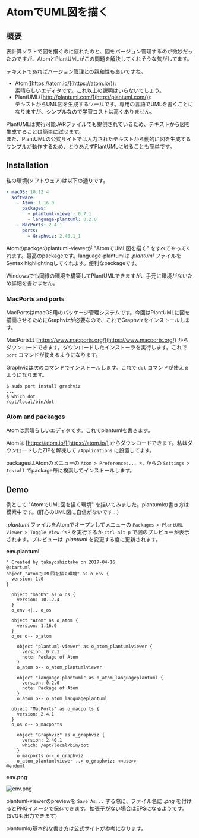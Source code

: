 # AtomでUML図を描く

## 概要

表計算ソフトで図を描くのに疲れたのと、図をバージョン管理するのが微妙だったのですが、AtomとPlantUMLがこの問題を解決してくれそうな気がしてます。

テキストであればバージョン管理との親和性も良いですね。

- Atom([https://atom.io/](https://atom.io/)):  
  素晴らしいエディタです。これ以上の説明はいらないでしょう。  
- PlantUML([http://plantuml.com/](http://plantuml.com/)):  
  テキストからUML図を生成するツールです。専用の言語でUMLを書くことになりますが、シンプルなので学習コストは高くありません。

PlantUMLは実行可能JARファイルでも提供されているため、テキストから図を生成することは簡単に試せます。  
また、PlantUMLの公式サイトでは入力されたテキストから動的に図を生成するサンプルが動作するため、とりあえずPlantUMLに触ることも簡単です。  

## Installation

私の環境(ソフトウェア)は以下の通りです。

```yaml
- macOS: 10.12.4
  software:
    - Atom: 1.16.0
      packages:
        - plantuml-viewer: 0.7.1
        - language-plantuml: 0.2.0
    - MacPorts: 2.4.1
      ports:
        - Graphviz: 2.40.1_1
```

Atomのpackgeのplantuml-viewerが "AtomでUML図を描く" をすべてやってくれます。最高のpackageです。language-plantumlは _.plantuml_ ファイルをSyntax highlightingしてくれます。便利なpackageです。

Windowsでも同様の環境を構築してPlantUMLできますが、手元に環境がないため詳細を書けません。

### MacPorts and ports

MacPortsはmacOS用のパッケージ管理システムです。今回はPlantUMLに図を描画させるためにGraphvizが必要なので、これでGraphvizをインストールします。

MacPortsは [https://www.macports.org/](https://www.macports.org/) からダウンロードできます。ダウンロードしたインストーラを実行します。これで `port` コマンドが使えるようになります。

Graphvizは次のコマンドでインストールします。これで `dot` コマンドが使えるようになります。

```
$ sudo port install graphviz
...
$ which dot
/opt/local/bin/dot
```

### Atom and packages

Atomは素晴らしいエディタです。これでplantumlを書きます。

Atomは [https://atom.io/](https://atom.io/) からダウンロードできます。私はダウンロードしたZIPを解凍して `/Applications` に設置してます。

packagesはAtomのメニューの `Atom > Preferences... ⌘,` からの `Settings > Install` でpackage毎に検索してインストールします。

## Demo

例として "AtomでUML図を描く環境" を描いてみました。plantumlの書き方は模索中です。(肝心のUML図に自信がないです...)

_.plantuml_ ファイルをAtomでオープンしてメニューの `Packages > PlantUML Viewer > Toggle View ^⌥P` を実行するか `ctrl-alt-p` で図のプレビューが表示されます。プレビューは _.plantuml_ を変更する度に更新されます。

**env.plantuml**

```plantuml
' Created by takayoshiotake on 2017-04-16
@startuml
object "AtomでUML図を描く環境" as o_env {
  version: 1.0
}

  object "macOS" as o_os {
    version: 10.12.4
  }
  o_env <|.. o_os

  object "Atom" as o_atom {
    version: 1.16.0
  }
  o_os o-- o_atom

    object "plantuml-viewer" as o_atom_plantumlviewer {
      version: 0.7.1
      note: Package of Atom
    }
    o_atom o-- o_atom_plantumlviewer

    object "language-plantuml" as o_atom_languageplantuml {
      version: 0.2.0
      note: Package of Atom
    }
    o_atom o-- o_atom_languageplantuml

  object "MacPorts" as o_macports {
    version: 2.4.1
  }
  o_os o-- o_macports

    object "Graphviz" as o_graphviz {
      version: 2.40.1
      which: /opt/local/bin/dot
    }
    o_macports o-- o_graphviz
    o_atom_plantumlviewer ..> o_graphviz: <<use>>
@enduml
```

**env.png**

![env.png](https://qiita-image-store.s3.amazonaws.com/0/97440/9d1deee0-60d2-256e-85ad-ae5e555f95c2.png)

plantuml-viewerのpreviewを `Save As...` する際に、ファイル名に _.png_ を付けるとPNGイメージで保存できます。拡張子がない場合はEPSになるようです。(SVGも出力できます)

plantumlの基本的な書き方は公式サイトが参考になります。
